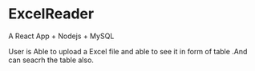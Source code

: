 # ExcelReader
A React App + Nodejs + MySQL

User is Able to upload a Excel file and able to see it in form of table .And can seacrh the table also.
